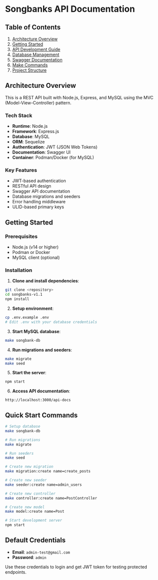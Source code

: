 # Songbanks API Documentation

## Table of Contents
1. [Architecture Overview](#architecture-overview)
2. [Getting Started](#getting-started)
3. [API Development Guide](#api-development-guide)
4. [Database Management](#database-management)
5. [Swagger Documentation](#swagger-documentation)
6. [Make Commands](#make-commands)
7. [Project Structure](#project-structure)

## Architecture Overview

This is a REST API built with Node.js, Express, and MySQL using the MVC (Model-View-Controller) pattern.

### Tech Stack
- **Runtime**: Node.js
- **Framework**: Express.js
- **Database**: MySQL
- **ORM**: Sequelize
- **Authentication**: JWT (JSON Web Tokens)
- **Documentation**: Swagger UI
- **Container**: Podman/Docker (for MySQL)

### Key Features
- JWT-based authentication
- RESTful API design
- Swagger API documentation
- Database migrations and seeders
- Error handling middleware
- ULID-based primary keys

## Getting Started

### Prerequisites
- Node.js (v14 or higher)
- Podman or Docker
- MySQL client (optional)

### Installation

1. **Clone and install dependencies**:
```bash
git clone <repository>
cd songbanks-v1.1
npm install
```

2. **Setup environment**:
```bash
cp .env.example .env
# Edit .env with your database credentials
```

3. **Start MySQL database**:
```bash
make songbank-db
```

4. **Run migrations and seeders**:
```bash
make migrate
make seed
```

5. **Start the server**:
```bash
npm start
```

6. **Access API documentation**:
```
http://localhost:3000/api-docs
```

## Quick Start Commands

```bash
# Setup database
make songbank-db

# Run migrations
make migrate

# Run seeders
make seed

# Create new migration
make migration:create name=create_posts

# Create new seeder
make seeder:create name=admin_users

# Create new controller
make controller:create name=PostController

# Create new model
make model:create name=Post

# Start development server
npm start
```

## Default Credentials

- **Email**: `admin-test@gmail.com`
- **Password**: `admin`

Use these credentials to login and get JWT token for testing protected endpoints.